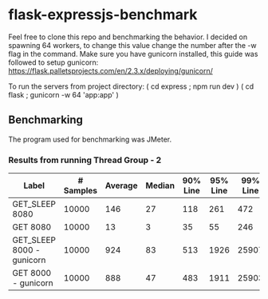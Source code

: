 # flask-expressjs-benchmark
Feel free to clone this repo and benchmarking the behavior.
I decided on spawning 64 workers, to change 
this value change the number after the -w flag in 
the command. 
Make sure you have gunicorn installed, this guide was
followed to setup gunicorn:
https://flask.palletsprojects.com/en/2.3.x/deploying/gunicorn/

To run the servers from project directory:
( cd express ; npm run dev ) 
( cd flask ; gunicorn -w 64 'app:app' )

## Benchmarking 
The program used for benchmarking was JMeter.
### Results from running Thread Group - 2
|Label                    |# Samples|Average|Median|90% Line|95% Line|99% Line|Min|Max  |Error %|Throughput|Received KB/sec|Sent KB/sec|
|-------------------------|---------|-------|------|--------|--------|--------|---|-----|-------|----------|---------------|-----------|
|GET_SLEEP 8080           |10000    |146    |27    |118     |261     |472     |19 |31407|0.160% |169.50014 |38.35          |20.66      |
|GET 8080                 |10000    |13     |3     |35      |55      |246     |0  |355  |0.000% |169.71878 |37.79          |19.72      |
|GET_SLEEP 8000 - gunicorn|10000    |924    |83    |513     |1926    |25907   |0  |26005|16.670%|169.65543 |89.32          |17.26      |
|GET 8000 - gunicorn      |10000    |888    |47    |483     |1911    |25903   |0  |26023|15.260%|169.83984 |85.04          |16.73      |
